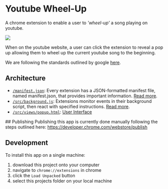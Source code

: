 # Youtube Wheel-Up
A chrome extension to enable a user to _'wheel-up'_ a song playing on youtube.

![](/assets/images/readme.gif)

When on the youtube website, a user can click the extension to reveal a pop up allowing them to wheel up the current youtube song to the beginning.

We are following the standards outlined by google [here](https://developers.chrome.com/extensions/getstarted).

## Architecture
- [`/manifest.json`](/manifest.json): Every extension has a JSON-formatted manifest file, named manifest.json, that provides important information. [Read more](https://developers.chrome.com/extensions/manifest).
- [`/src/background.js`](/src/background.js): Extensions monitor events in their background script, then react with specified instructions. [Read more](https://developers.chrome.com/extensions/background_pages).
- [`/src/views/popup.html`](/src/views/popup.html): [User Interface](https://developers.chrome.com/extensions/user_interface)

## Publishing
Publishing this app is currently done manually following the steps outlined here: https://developer.chrome.com/webstore/publish

## Development
To install this app on a single machine:
1. download this project onto your computer
2. navigate to `chrome://extensions` in chrome
3. click the `Load Unpacked` button
4. select this projects folder on your local machine